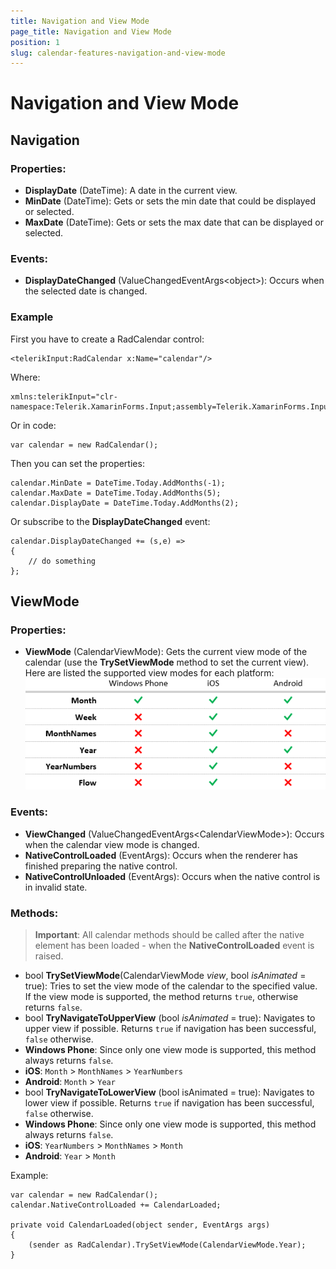 ```yaml
---
title: Navigation and View Mode
page_title: Navigation and View Mode
position: 1
slug: calendar-features-navigation-and-view-mode
---
```


# Navigation and View Mode

## Navigation

### Properties:

 - **DisplayDate** (DateTime): A date in the current view. 
 - **MinDate** (DateTime): Gets or sets the min date that could be displayed or selected. 
 - **MaxDate** (DateTime): Gets or sets the max date that can be displayed or selected. 

### Events:

 - **DisplayDateChanged** (ValueChangedEventArgs&lt;object&gt;): Occurs when the selected date is changed. 

### Example

First you have to create a RadCalendar control:

	<telerikInput:RadCalendar x:Name="calendar"/>

Where:

	xmlns:telerikInput="clr-namespace:Telerik.XamarinForms.Input;assembly=Telerik.XamarinForms.Input"

Or in code:
            
	var calendar = new RadCalendar();

Then you can set the properties:
 
	calendar.MinDate = DateTime.Today.AddMonths(-1);
	calendar.MaxDate = DateTime.Today.AddMonths(5);
	calendar.DisplayDate = DateTime.Today.AddMonths(2);     

Or subscribe to the **DisplayDateChanged** event:

	calendar.DisplayDateChanged += (s,e) =>
	{
	    // do something  
	};

## ViewMode

### Properties:

 - **ViewMode** (CalendarViewMode): Gets the current view mode of the calendar (use the **TrySetViewMode** method to set the current view).  
Here are listed the supported view modes for each platform:
![Calendar View Modes](images/calendar-view-mode-support.png "Supported view modes")

### Events:

- **ViewChanged** (ValueChangedEventArgs&lt;CalendarViewMode&gt;): Occurs when the calendar view mode is changed. 
- **NativeControlLoaded** (EventArgs): Occurs when the renderer has finished preparing the native control.
- **NativeControlUnloaded** (EventArgs): Occurs when the native control is in invalid state.

### Methods:

> **Important**: All calendar methods should be called after the native element has been loaded - when the **NativeControlLoaded** event is raised.
 
 - bool **TrySetViewMode**(CalendarViewMode *view*, bool *isAnimated* = true): Tries to set the view mode of the calendar to the specified value. If the view mode is supported, the method returns `true`, otherwise returns `false`.
 - bool **TryNavigateToUpperView** (bool *isAnimated* = true): Navigates to upper view if possible. Returns `true` if navigation has been successful, `false` otherwise. 
  - **Windows Phone**: Since only one view mode is supported, this method always returns `false`.
  - **iOS**: `Month` > `MonthNames` > `YearNumbers`
  - **Android**: `Month` > `Year` 
 - bool **TryNavigateToLowerView** (bool isAnimated = true): Navigates to lower view if possible. Returns `true` if navigation has been successful, `false` otherwise. 
  - **Windows Phone**: Since only one view mode is supported, this method always returns `false`.
  - **iOS**: `YearNumbers` > `MonthNames` > `Month` 
  - **Android**: `Year` > `Month` 


Example:

	var calendar = new RadCalendar();
	calendar.NativeControlLoaded += CalendarLoaded;
	
	private void CalendarLoaded(object sender, EventArgs args)
	{
	    (sender as RadCalendar).TrySetViewMode(CalendarViewMode.Year);
	}
